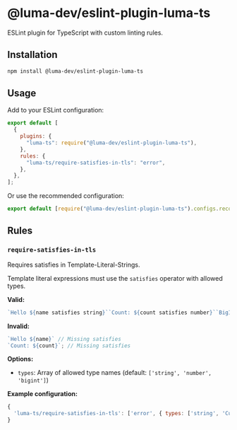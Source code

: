 # @luma-dev/eslint-plugin-luma-ts

ESLint plugin for TypeScript with custom linting rules.

## Installation

```bash
npm install @luma-dev/eslint-plugin-luma-ts
```

## Usage

Add to your ESLint configuration:

```javascript
export default [
  {
    plugins: {
      "luma-ts": require("@luma-dev/eslint-plugin-luma-ts"),
    },
    rules: {
      "luma-ts/require-satisfies-in-tls": "error",
    },
  },
];
```

Or use the recommended configuration:

```javascript
export default [require("@luma-dev/eslint-plugin-luma-ts").configs.recommended];
```

## Rules

### `require-satisfies-in-tls`

Requires satisfies in Template-Literal-Strings.

Template literal expressions must use the `satisfies` operator with allowed types.

**Valid:**

```typescript
`Hello ${name satisfies string}``Count: ${count satisfies number}``BigInt: ${value satisfies bigint}`;
```

**Invalid:**

```typescript
`Hello ${name}` // Missing satisfies
`Count: ${count}`; // Missing satisfies
```

**Options:**

- `types`: Array of allowed type names (default: `['string', 'number', 'bigint']`)

**Example configuration:**

```javascript
{
  'luma-ts/require-satisfies-in-tls': ['error', { types: ['string', 'CustomType'] }]
}
```

